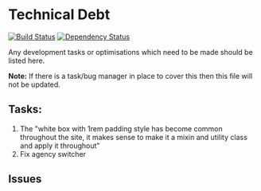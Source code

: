# Technical Debt

[![Build Status](https://travis-ci.org/ministryofjustice/clarity-prototype-kit.svg?branch=master)](https://travis-ci.org/ministryofjustice/clarity-prototype-kit)
[![Dependency Status](https://gemnasium.com/ministryofjustice/clarity-prototype-kit.svg)](https://gemnasium.com/ministryofjustice/clarity-prototype-kit)

Any development tasks or optimisations which need to be made should be listed here.

**Note:** If there is a task/bug manager in place to cover this then this file will not be updated.

## Tasks:

1. The "white box with 1rem padding style has become common throughout the site, it makes sense to make it a mixin and utility class and apply it throughout"
2. Fix agency switcher


## Issues
